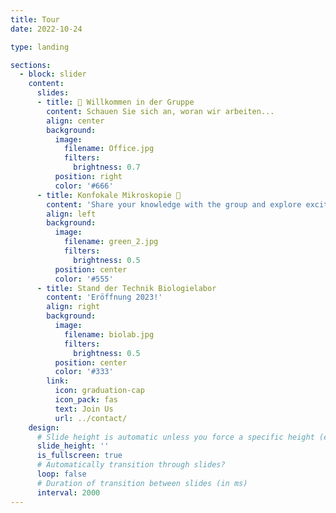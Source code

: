 ```yaml
---
title: Tour
date: 2022-10-24

type: landing

sections:
  - block: slider
    content:
      slides:
      - title: 👋 Willkommen in der Gruppe
        content: Schauen Sie sich an, woran wir arbeiten...
        align: center
        background:
          image:
            filename: Office.jpg
            filters:
              brightness: 0.7
          position: right
          color: '#666'
      - title: Konfokale Mikroskopie 🔬
        content: 'Share your knowledge with the group and explore exciting new topics together!'
        align: left
        background:
          image:
            filename: green_2.jpg
            filters:
              brightness: 0.5
          position: center
          color: '#555'
      - title: Stand der Technik Biologielabor
        content: 'Eröffnung 2023!'
        align: right
        background:
          image:
            filename: biolab.jpg
            filters:
              brightness: 0.5
          position: center
          color: '#333'
        link:
          icon: graduation-cap
          icon_pack: fas
          text: Join Us
          url: ../contact/
    design:
      # Slide height is automatic unless you force a specific height (e.g. '400px')
      slide_height: ''
      is_fullscreen: true
      # Automatically transition through slides?
      loop: false
      # Duration of transition between slides (in ms)
      interval: 2000
---
```


